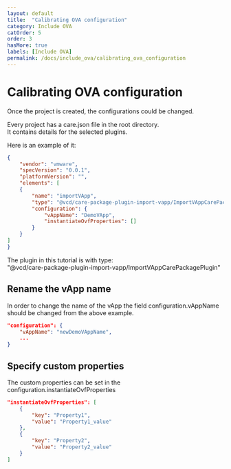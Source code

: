 ```yaml
---
layout: default
title:  "Calibrating OVA configuration"
category: Include OVA
catOrder: 5
order: 3
hasMore: true
labels: [Include OVA]
permalink: /docs/include_ova/calibrating_ova_configuration
---
```

# Calibrating OVA configuration
Once the project is created, the configurations could be changed.

Every project has a care.json file in the root directory.<br/>
It contains details for the selected plugins.

Here is an example of it:
```json
{
    "vendor": "vmware",
    "specVersion": "0.0.1",
    "platformVersion": "",
    "elements": [
    {
        "name": "importVApp",
        "type": "@vcd/care-package-plugin-import-vapp/ImportVAppCarePackagePlugin",
        "configuration": {
            "vAppName": "DemoVApp",
            "instantiateOvfProperties": []
        }
    }
]
}
```

The plugin in this tutorial is with type:<br/>
"@vcd/care-package-plugin-import-vapp/ImportVAppCarePackagePlugin"

## Rename the vApp name
In order to change the name of the vApp the field configuration.vAppName should be changed from the above example.
```json
"configuration": {
    "vAppName": "newDemoVAppName",
    ...
}
```

## Specify custom properties
The custom properties can be set in the configuration.instantiateOvfProperties
```json
"instantiateOvfProperties": [
    {
        "key": "Property1",
        "value": "Property1_value" 
    },
    {
        "key": "Property2",
        "value": "Property2_value"
    }
]
```
